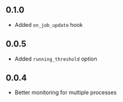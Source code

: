 ## 0.1.0

- Added `on_job_update` hook

## 0.0.5

- Added `running_threshold` option

## 0.0.4

- Better monitoring for multiple processes
